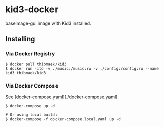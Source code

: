 # kid3-docker

baseimage-gui image with Kid3 installed.

## Installing

### Via Docker Registry

```shell
$ docker pull thibmaek/kid3
$ docker run -itd -v ./music:/music:rw -v ./config:/config:rw --name kid3 thibmaek/kid3
```

### Via Docker Compose

See [docker-compose.yaml][./docker-compose.yaml]

```shell
$ docker-compose up -d

# Or using local build:
$ docker-compose -f docker-compose.local.yaml up -d
```
